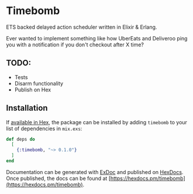 # Timebomb

ETS backed delayed action scheduler written in Elixir & Erlang.

Ever wanted to implement something like how UberEats and Deliveroo ping you with a notification if you don't checkout after X time?

## TODO:
- Tests
- Disarm functionality
- Publish on Hex

## Installation

If [available in Hex](https://hex.pm/docs/publish), the package can be installed
by adding `timebomb` to your list of dependencies in `mix.exs`:

```elixir
def deps do
  [
    {:timebomb, "~> 0.1.0"}
  ]
end
```

Documentation can be generated with [ExDoc](https://github.com/elixir-lang/ex_doc)
and published on [HexDocs](https://hexdocs.pm). Once published, the docs can
be found at [https://hexdocs.pm/timebomb](https://hexdocs.pm/timebomb).
